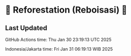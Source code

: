 
# 🌳 Reforestation (Reboisasi) 🌲

## Last Updated

GitHub Actions time: Thu Jan 30 23:19:13 UTC 2025

Indonesia/Jakarta time: Fri Jan 31 06:19:13 WIB 2025
